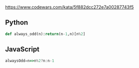https://www.codewars.com/kata/5f882dcc272e7a00287743f5

## Python
```python
def always_odd(n):return(n-1,n)[n%2]
```

## JavaScript
```js
alwaysOdd=n=>n%2?n:n-1
```